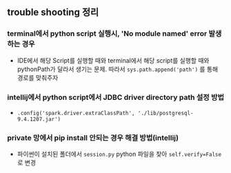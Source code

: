 ## trouble shooting 정리
### terminal에서 python script 실행시, 'No module named' error 발생하는 경우
- IDE에서 해당 Script를 실행할 때와 terminal에서 해당 script를 실행할 때와 pythonPath가 달라서 생기는 문제. 따라서 `sys.path.append('path')` 를 통해 경로를 맞춰주자

### intellij에서 python script에서 JDBC driver directory path 설정 방법
-  `.config('spark.driver.extraClassPath', './lib/postgresql-9.4.1207.jar')`
  
### private 망에서 pip install 안되는 경우 해결 방법(intellij)
- 파이썬이 설치된 폴더에서 `session.py` python 파일을 찾아 `self.verify=False` 로 변경